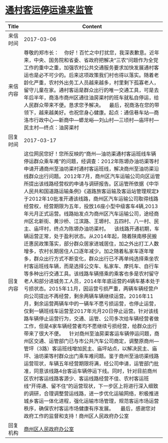 # <a href="http://www.shangluo.gov.cn/zmhd/ldxxxx.jsp?urltype=leadermail.LeaderMailContentUrl&wbtreeid=1112&leadermailid=4022">通村客运停运谁来监管</a>
|Title|Content|
|:---:|---|
|来信时间|2017-03-06|
|来信内容|尊敬的郑市长：    你好！百忙之中打扰您，我深表歉意。近年来，中央、国务院和省委、省政府把解决“三农”问题作为全党工作的重中之重，加强农村公共交通服务要求加快发展通村客运也是必不可少的。后来这项政策我们村也得以落实。随着老龄化严重，农村外出务工人员越来越多，村里剩下孤寡老人，留守儿童在家。通村客运是群众出行的唯一交通工具，可是去年后半年，商洛市商州区通往油房渠村的班车就私自停运，给人民群众带来不便。恳求您予解决。    最后，祝商洛在您的带领下，越来越美好。也祝您身心健康。起点：通信巷车站—商洛市行政中心—新商中—蟒龙峪—刘山村—三顷村—庙坪村—民主村—终点：油房渠村|
|回复时间|2017-03-17|
|回复内容|这位网民您好！您所反映的“商州—油坊渠通村客运班线车辆停运群众乘车难”的问题，经调查：2012年陈塬办油坊渠等村申请开通商州至油坊渠村通村客运班线，解决商州至油坊渠沿线群众出行问题。2012年7月，商州区汽车运输公司向区运管所提出该线路经营权的申请与调研报告。区运管所依据《中华人民共和国道路运输条例》《道路旅客运输及客运站管理规定》于2012年10批准开通该线路，商州区汽车运输公司取得线路经营权，经营期限为五年，投放16座小型中级客车4辆,2013年元月正式运营。线路始发点为商州区汽车运输公司，途经商州区北新街、黄沙桥、江滨路、王塬村、五四村、八一村、民主、庙坪村，终点为陈塬办油坊渠村。    该线路开通初期，车辆运营正常，处于盈利状态。从2014年起，随着陕南移民搬迁惠民政策落实，部分群众居家进城居住，加之外出打工人数增多，农村长期居住人口逐年减少。加之随着私家车逐年增多，群众出行方式不断变化，群众出行已不再单纯选择乘坐农村客运班线车辆，而是选择公交车、私家车、摩托车、自行车等多种出行交通工具。该线路车辆搭乘的乘客也多是农村留守老人和部分进城务工人员，2014年年底运营的4辆车基本处于亏损状态。2015年11月，因运营亏损严重，两辆车辆经营户向公司提出不再经营，剩余两辆车辆继续运营。2016年11月，剩余运营两辆车中的一辆车不愿亏损运营，也停止运营，仅剩一辆班线车运营至2017年元月20日停止运营。针对该线路车辆停止运营行为，交通、运管、公司多次给车辆经营者做工作，但是4家车辆经营者均不愿继续亏损经营，给群众出行带来了很大不便。    针对商州至油房渠客运车辆停运问题，商州区交通、运管部门已与市公共汽车公司商定，调整原商州—管坪（3路）客运班线增加民主、庙坪站点，以解决民主、庙坪、油坊渠等村群众出门乘车难问题。鉴于商州至油坊渠线路运营现状，车辆五年经营期限将满，经公司申请，运管部门批准，同意该线路4台客运车辆停运下线。同时，针对目前商州区农村客运线路客源少、客运线路经营不佳、农村客运班线“开得通、留不住”的运营现状，下一步区上将进行深入细致的调研，合理调整营运线路，进一步优化运输网络，积极推进城乡客运一体化进程，强化运输市场管理，规范客运市场运营秩序，确保农村客运市场健康有序发展。     最后，感谢您对政府工作的监督和支持！商州区人民政府办公室|
|回复机构|<a href="../../categories/agencies/商州区人民政府办公室.md">商州区人民政府办公室</a>|
